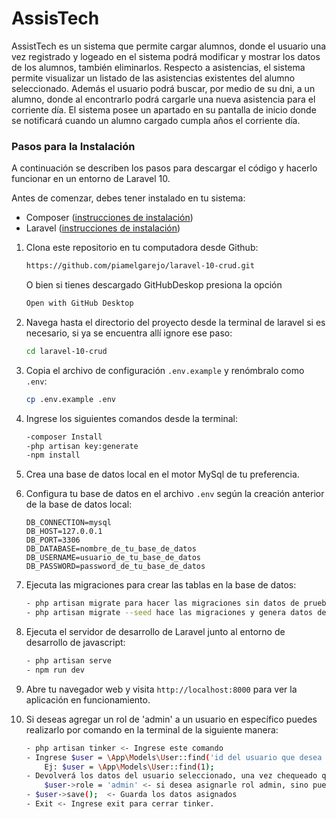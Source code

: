 # AssisTech
AssistTech es un sistema que permite cargar alumnos, donde el usuario una vez registrado y logeado en el sistema podrá modificar y mostrar los datos de los alumnos, también eliminarlos. 
Respecto a asistencias, el sistema permite visualizar un listado de las asistencias existentes del alumno seleccionado. Además el usuario podrá buscar, por medio de su dni, a un alumno, donde al encontrarlo podrá cargarle una nueva asistencia para el corriente día.
El sistema posee un apartado en su pantalla de inicio donde se notificará cuando un alumno cargado cumpla años el corriente día.

### Pasos para la Instalación
A continuación se describen los pasos para descargar el código y hacerlo funcionar en un entorno de Laravel 10.

Antes de comenzar, debes tener instalado en tu sistema:

- Composer ([instrucciones de instalación](https://getcomposer.org/doc/00-intro.md#installation-linux-unix-macos))
- Laravel ([instrucciones de instalación](https://laravel.com/docs/8.x/installation))

1. Clona este repositorio en tu computadora desde Github:

    ```bash
    https://github.com/piamelgarejo/laravel-10-crud.git
    ```
    O bien si tienes descargado GitHubDeskop presiona la opción 
    ```bash
    Open with GitHub Desktop
    ```

2. Navega hasta el directorio del proyecto desde la terminal de laravel si es necesario, si ya se encuentra allí ignore ese paso:

    ```bash
    cd laravel-10-crud
    ```

4. Copia el archivo de configuración `.env.example` y renómbralo como `.env`:

    ```bash
    cp .env.example .env
    ```
5. Ingrese los siguientes comandos desde la terminal:
     ```bash
    -composer Install
	-php artisan key:generate
	-npm install
     ```
6. Crea una base de datos local en el motor MySql de tu preferencia.

7. Configura tu base de datos en el archivo `.env` según la creación anterior de la base de datos local:

    ```plaintext
    DB_CONNECTION=mysql
    DB_HOST=127.0.0.1
    DB_PORT=3306
    DB_DATABASE=nombre_de_tu_base_de_datos
    DB_USERNAME=usuario_de_tu_base_de_datos 
    DB_PASSWORD=password_de_tu_base_de_datos
    ```

8. Ejecuta las migraciones para crear las tablas en la base de datos:

    ```bash
    - php artisan migrate para hacer las migraciones sin datos de prueba
    - php artisan migrate --seed hace las migraciones y genera datos de prueba para utilizar el sistema 
    ```

9. Ejecuta el servidor de desarrollo de Laravel junto al entorno de desarrollo de javascript: 

    ```bash
    - php artisan serve
	- npm run dev
    ```

10. Abre tu navegador web y visita `http://localhost:8000` para ver la aplicación en funcionamiento.

11. Si deseas agregar un rol de 'admin' a un usuario en específico puedes realizarlo por comando en la terminal de la siguiente manera:
    ```bash
    - php artisan tinker <- Ingrese este comando 
    - Ingrese $user = \App\Models\User::find('id del usuario que desea agregar el rol');
        Ej: $user = \App\Models\User::find(1);
    - Devolverá los datos del usuario seleccionado, una vez chequeado que sea el correcto, ingrese:
        $user->role = 'admin' <- si desea asignarle rol admin, sino puede configurar nombre del rol deseado;
    - $user->save();  <- Guarda los datos asignados
    - Exit <- Ingrese exit para cerrar tinker. 
```
